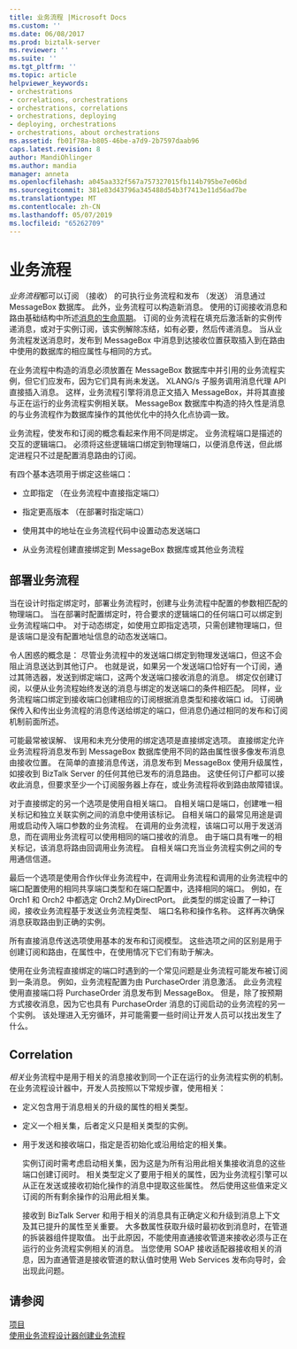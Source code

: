 ```yaml
---
title: 业务流程 |Microsoft Docs
ms.custom: ''
ms.date: 06/08/2017
ms.prod: biztalk-server
ms.reviewer: ''
ms.suite: ''
ms.tgt_pltfrm: ''
ms.topic: article
helpviewer_keywords:
- orchestrations
- correlations, orchestrations
- orchestrations, correlations
- orchestrations, deploying
- deploying, orchestrations
- orchestrations, about orchestrations
ms.assetid: fb01f78a-b805-46be-a7d9-2b7597daab96
caps.latest.revision: 8
author: MandiOhlinger
ms.author: mandia
manager: anneta
ms.openlocfilehash: a045aa332f567a757327015fb114b795be7e06bd
ms.sourcegitcommit: 381e83d43796a345488d54b3f7413e11d56ad7be
ms.translationtype: MT
ms.contentlocale: zh-CN
ms.lasthandoff: 05/07/2019
ms.locfileid: "65262709"
---
```

# <a name="orchestrations"></a>业务流程
*业务流程*都可以订阅 （接收） 的可执行业务流程和发布 （发送） 消息通过 MessageBox 数据库。 此外，业务流程可以构造新消息。 使用的订阅接收消息和路由基础结构中所述[消息的生命周期](../core/lifecycle-of-a-message.md)。 订阅的业务流程在填充后激活新的实例传递消息，或对于实例订阅，该实例解除冻结，如有必要，然后传递消息。 当从业务流程发送消息时，发布到 MessageBox 中消息到达接收位置获取插入到在路由中使用的数据库的相应属性与相同的方式。  
  
 在业务流程中构造的消息必须放置在 MessageBox 数据库中并引用的业务流程实例，但它们应发布，因为它们具有尚未发送。 XLANG/s 子服务调用消息代理 API 直接插入消息。 这样，业务流程引擎将消息正文插入 MessageBox，并将其直接与正在运行的业务流程实例相关联。 MessageBox 数据库中构造的持久性是消息的与业务流程作为数据库操作的其他优化中的持久化点协调一致。  
  
 业务流程，使发布和订阅的概念看起来作用不同是绑定。 业务流程端口是描述的交互的逻辑端口。 必须将这些逻辑端口绑定到物理端口，以便消息传送，但此绑定进程只不过是配置消息路由的订阅。  
  
 有四个基本选项用于绑定这些端口：  
  
-   立即指定 （在业务流程中直接指定端口）  
  
-   指定更高版本 （在部署时指定端口）  
  
-   使用其中的地址在业务流程代码中设置动态发送端口  
  
-   从业务流程创建直接绑定到 MessageBox 数据库或其他业务流程  
  
## <a name="deploying-orchestrations"></a>部署业务流程  
 当在设计时指定绑定时，部署业务流程时，创建与业务流程中配置的参数相匹配的物理端口。 当在部署时配置绑定时，符合要求的逻辑端口的任何端口可以绑定到业务流程端口中。 对于动态绑定，如使用立即指定选项，只需创建物理端口，但是该端口是没有配置地址信息的动态发送端口。  
  
 令人困惑的概念是： 尽管业务流程中的发送端口绑定到物理发送端口，但这不会阻止消息送达到其他订户。 也就是说，如果另一个发送端口恰好有一个订阅，通过其筛选器，发送到绑定端口，这两个发送端口接收消息的消息。 绑定仅创建订阅，以便从业务流程始终发送的消息与绑定的发送端口的条件相匹配。 同样，业务流程端口绑定到接收端口创建相应的订阅根据消息类型和接收端口 id。 订阅确保传入和传出业务流程的消息传送给绑定的端口，但消息仍通过相同的发布和订阅机制前面所述。  
  
 可能最常被误解、 误用和未充分使用的绑定选项是直接绑定选项。 直接绑定允许业务流程将消息发布到 MessageBox 数据库使用不同的路由属性很多像发布消息由接收位置。 在简单的直接消息传送，消息发布到 MessageBox 使用升级属性，如接收到 BizTalk Server 的任何其他已发布的消息路由。 这使任何订户都可以接收此消息，但要求至少一个订阅服务器上存在，或业务流程将收到路由故障错误。  
  
 对于直接绑定的另一个选项是使用自相关端口。 自相关端口是端口，创建唯一相关标记和独立关联实例之间的消息中使用该标记。 自相关端口的最常见用途是调用或启动传入端口参数的业务流程。 在调用的业务流程，该端口可以用于发送消息，而在调用业务流程可以使用相同的端口接收的消息。 由于端口具有唯一的相关标记，该消息将路由回调用业务流程。 自相关端口充当业务流程实例之间的专用通信信道。  
  
 最后一个选项是使用合作伙伴业务流程中，在调用业务流程和调用的业务流程中的端口配置使用的相同共享端口类型和在端口配置中，选择相同的端口。 例如，在 Orch1 和 Orch2 中都选定 Orch2.MyDirectPort。 此类型的绑定设置了一种订阅，接收业务流程基于发送业务流程类型、 端口名称和操作名称。 这样再次确保消息获取路由到正确的实例。  
  
 所有直接消息传送选项使用基本的发布和订阅模型。 这些选项之间的区别是用于创建订阅和路由，在属性中，在使用情况下它们有助于解决。  
  
 使用在业务流程直接绑定的端口时遇到的一个常见问题是业务流程可能发布被订阅到一条消息。 例如，业务流程配置为由 PurchaseOrder 消息激活。 此业务流程使用直接端口将 PurchaseOrder 消息发布到 MessageBox。 但是，除了按预期方式接收消息，因为它也具有 PurchaseOrder 消息的订阅启动的业务流程的另一个实例。 该处理进入无穷循环，并可能需要一些时间让开发人员可以找出发生了什么。  
  
## <a name="correlation"></a>Correlation  
 *相关*业务流程中是用于相关的消息接收到同一个正在运行的业务流程实例的机制。 在业务流程设计器中，开发人员按照以下常规步骤，使用相关：  
  
- 定义包含用于消息相关的升级的属性的相关类型。  
  
- 定义一个相关集，后者定义只是相关类型的实例。  
  
- 用于发送和接收端口，指定是否初始化或沿用给定的相关集。  
  
  实例订阅时需考虑启动相关集，因为这是为所有沿用此相关集接收消息的这些端口创建订阅时。 相关类型定义了要用于相关的属性，因为业务流程引擎可以从正在发送或接收初始化操作的消息中提取这些属性。 然后使用这些值来定义订阅的所有剩余操作的沿用此相关集。  
  
  接收到 BizTalk Server 和用于相关的消息具有正确定义和升级到消息上下文及其已提升的属性至关重要。 大多数属性获取升级时最初收到消息时，在管道的拆装器组件提取值。 出于此原因，不能使用直通接收管道来接收必须与正在运行的业务流程实例相关的消息。 当您使用 SOAP 接收适配器接收相关的消息，因为直通管道是接收管道的默认值时使用 Web Services 发布向导时，会出现此问题。  
  
## <a name="see-also"></a>请参阅  
 [项目](../core/artifacts.md)   
 [使用业务流程设计器创建业务流程](../core/creating-orchestrations-using-orchestration-designer.md)